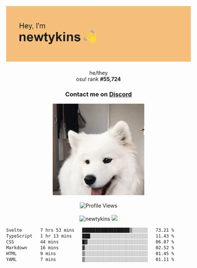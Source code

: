 <div align="center">
    <p>
        <h2>
            <img src="banner.png" alt="✨ Hey, I'm newt!">
        </h2>
        <p>
			he/they <br>
			osu! rank <strong>#<!--osu-global-rank-->55,724<!--osu-global-rank--></strong>
		</p>
		<h3>Contact me on <a href="https://discord.gg/brEhN5Y7YK">Discord</a></h3>
    </p>
    <img src="dog.gif" height="250"><br><br>
    <img src="https://komarev.com/ghpvc/?username=newtykins&style=flat-square&color=000000" alt="Profile Views">
    <br><br>
</div>

<div align="center">
	<img src="https://github-readme-stats.vercel.app/api?username=newtykins&show_icons=true&locale=en&theme=dark&hide_border=true&count_private=true&custom_title=My%20Stats&line_height=25" alt="newtykins" width="420">
    <img src="https://github-readme-streak-stats.herokuapp.com?user=newtykins&hide_border=true&date_format=M%20j%5B%2C%20Y%5D&theme=dark" width="420">
</div>

<!--START_SECTION:waka-->

```text
Svelte       7 hrs 53 mins   ██████████████████▒░░░░░░   73.21 %
TypeScript   1 hr 13 mins    ███░░░░░░░░░░░░░░░░░░░░░░   11.43 %
CSS          44 mins         █▓░░░░░░░░░░░░░░░░░░░░░░░   06.87 %
Markdown     16 mins         ▓░░░░░░░░░░░░░░░░░░░░░░░░   02.52 %
HTML         9 mins          ▒░░░░░░░░░░░░░░░░░░░░░░░░   01.45 %
YAML         7 mins          ▒░░░░░░░░░░░░░░░░░░░░░░░░   01.11 %
```

<!--END_SECTION:waka-->
